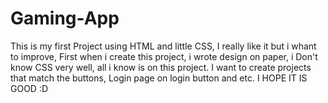 # Gaming-App
This is my first Project using HTML and little CSS, I really like it but i whant to improve,
First when i create this project, i wrote design on paper, i Don't know CSS very well, all i know is on this project.
I want to create projects that match the buttons, Login page on login button and etc. 
I HOPE IT IS GOOD :D
